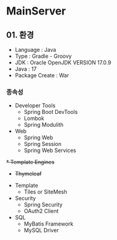 # MainServer

## 01. 환경

* Language : Java
* Type : Gradle - Groovy
* JDK : Oracle OpenJDK VERSION 17.0.9
* Java : 17
* Package Create : War

### 종속성

* Developer Tools
  - Spring Boot DevTools
  - Lombok
  - Spring Modulith
* Web
  - Spring Web
  - Spring Session
  - Spring Web Services

~~* Template Engines~~
  - ~~Thymeleaf~~

* Template
  - Tiles or SiteMesh
* Security
  - Spring Security
  - OAuth2 Client
* SQL
  - MyBatis Framework
  - MySQL Driver
